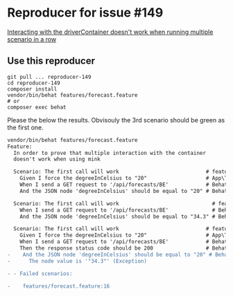 # Reproducer for issue #149

[Interacting with the driverContainer doesn't work when running multiple scenario in a row](https://github.com/FriendsOfBehat/SymfonyExtension/issues/149)

## Use this reproducer

```shell
git pull ... reproducer-149
cd reproducer-149
composer install
vendor/bin/behat features/forecast.feature
# or
composer exec behat
```


Please the below the results. Obvisouly the 3rd scenario should be green
as the first one.


```diff
vendor/bin/behat features/forecast.feature
Feature:
  In order to prove that multiple interaction with the container
  doesn't work when using mink

  Scenario: The first call will work                            # features/forecast.feature:6
    Given I force the degreeInCelsius to "20"                   # App\Tests\Behat\ForecastContext::iForceTheDegreeincelsiusTo()
    When I send a GET request to '/api/forecasts/BE'            # Behatch\Context\RestContext::iSendARequestTo()
    And the JSON node 'degreeInCelsius' should be equal to "20" # Behatch\Context\JsonContext::theJsonNodeShouldBeEqualTo()

  Scenario: The first call will work                              # features/forecast.feature:12
    When I send a GET request to '/api/forecasts/BE'              # Behatch\Context\RestContext::iSendARequestTo()
    And the JSON node 'degreeInCelsius' should be equal to "34.3" # Behatch\Context\JsonContext::theJsonNodeShouldBeEqualTo()

  Scenario: The first call will work                            # features/forecast.feature:16
    Given I force the degreeInCelsius to "20"                   # App\Tests\Behat\ForecastContext::iForceTheDegreeincelsiusTo()
    When I send a GET request to '/api/forecasts/BE'            # Behatch\Context\RestContext::iSendARequestTo()
    Then the response status code should be 200                 # Behat\MinkExtension\Context\MinkContext::assertResponseStatus()
-    And the JSON node 'degreeInCelsius' should be equal to "20" # Behatch\Context\JsonContext::theJsonNodeShouldBeEqualTo()
-      The node value is '"34.3"' (Exception)

- - Failed scenarios:

-    features/forecast.feature:16
```